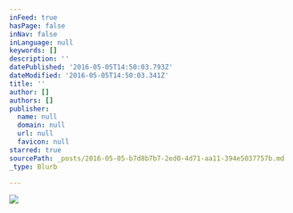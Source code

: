 ```yaml
---
inFeed: true
hasPage: false
inNav: false
inLanguage: null
keywords: []
description: ''
datePublished: '2016-05-05T14:50:03.793Z'
dateModified: '2016-05-05T14:50:03.341Z'
title: ''
author: []
authors: []
publisher:
  name: null
  domain: null
  url: null
  favicon: null
starred: true
sourcePath: _posts/2016-05-05-b7d8b7b7-2ed0-4d71-aa11-394e5037757b.md
_type: Blurb

---
```

![](https://the-grid-user-content.s3-us-west-2.amazonaws.com/076585f5-5644-4b74-a8d7-7bcc257c90a1.png)